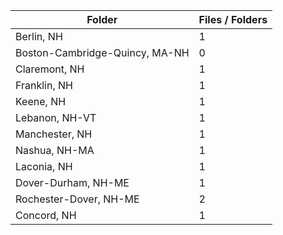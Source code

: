 | Folder                         |   Files / Folders |
|--------------------------------|-------------------|
| Berlin, NH                     |                 1 |
| Boston-Cambridge-Quincy, MA-NH |                 0 |
| Claremont, NH                  |                 1 |
| Franklin, NH                   |                 1 |
| Keene, NH                      |                 1 |
| Lebanon, NH-VT                 |                 1 |
| Manchester, NH                 |                 1 |
| Nashua, NH-MA                  |                 1 |
| Laconia, NH                    |                 1 |
| Dover-Durham, NH-ME            |                 1 |
| Rochester-Dover, NH-ME         |                 2 |
| Concord, NH                    |                 1 |